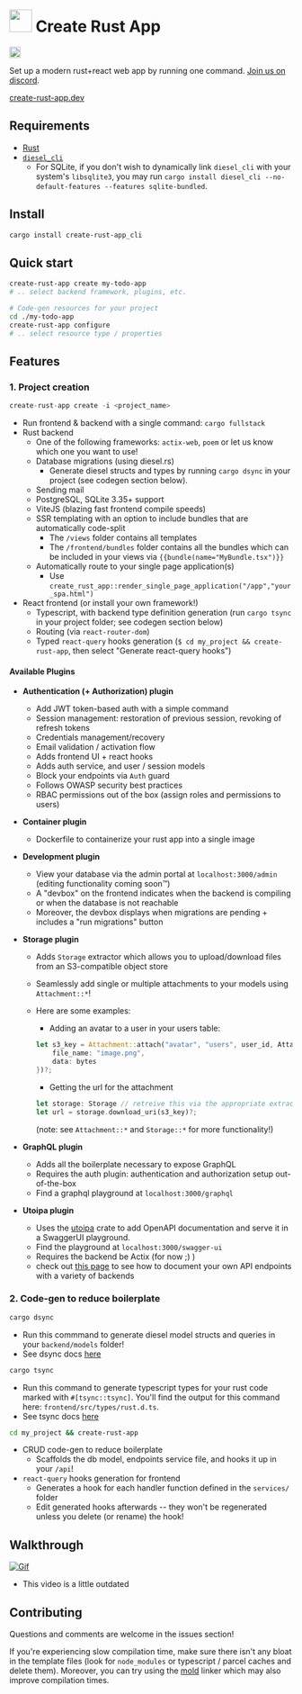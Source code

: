 # <img src="https://user-images.githubusercontent.com/4259838/150465966-7ac954d1-9f0c-48d4-a37a-10543b3bbfe1.png" height="40px"> Create Rust App

<!-- markdownlint-disable-file MD033 -->

<a href="https://crates.io/crates/create-rust-app"><img src="https://img.shields.io/crates/v/create-rust-app.svg?style=for-the-badge" height="20" alt="License: MIT OR Apache-2.0" /></a>

Set up a modern rust+react web app by running one command. [Join us on discord](https://discord.gg/tm6Ey33ZPN).

[create-rust-app.dev](https://create-rust-app.dev)

## Requirements

- [Rust](https://www.rust-lang.org/tools/install)
- [`diesel_cli`](http://diesel.rs/guides/getting-started#installing-diesel-cli)
  - For SQLite, if you don't wish to dynamically link `diesel_cli` with your system's `libsqlite3`, you may run `cargo install diesel_cli --no-default-features --features sqlite-bundled`.

## Install

```sh
cargo install create-rust-app_cli
```

## Quick start

```sh
create-rust-app create my-todo-app
# .. select backend framework, plugins, etc.
```

```sh
# Code-gen resources for your project
cd ./my-todo-app
create-rust-app configure
# .. select resource type / properties
```

## Features

### 1. Project creation

```rust
create-rust-app create -i <project_name>
```

- Run frontend & backend with a single command: `cargo fullstack`
- Rust backend
  - One of the following frameworks: `actix-web`, `poem` or let us know which one you want to use!
  - Database migrations (using diesel.rs)
    - Generate diesel structs and types by running `cargo dsync` in your project (see codegen section below).
  - Sending mail
  - PostgreSQL, SQLite 3.35+ support
  - ViteJS (blazing fast frontend compile speeds)
  - SSR templating with an option to include bundles that are automatically code-split
    - The `/views` folder contains all templates
    - The `/frontend/bundles` folder contains all the bundles which can be included in your views via `{{bundle(name="MyBundle.tsx")}}`
  - Automatically route to your single page application(s)
    - Use `create_rust_app::render_single_page_application("/app","your_spa.html")`
- React frontend (or install your own framework!)
  - Typescript, with backend type definition generation (run `cargo tsync` in your project folder; see codegen section below)
  - Routing (via `react-router-dom`)
  - Typed `react-query` hooks generation (`$ cd my_project && create-rust-app`, then select "Generate react-query hooks")

#### Available Plugins

- **Authentication (+ Authorization) plugin**
  - Add JWT token-based auth with a simple command
  - Session management: restoration of previous session, revoking of refresh tokens
  - Credentials management/recovery
  - Email validation / activation flow
  - Adds frontend UI + react hooks
  - Adds auth service, and user / session models
  - Block your endpoints via `Auth` guard
  - Follows OWASP security best practices
  - RBAC permissions out of the box (assign roles and permissions to users)

- **Container plugin**
  - Dockerfile to containerize your rust app into a single image

- **Development plugin**
  - View your database via the admin portal at `localhost:3000/admin` (editing functionality coming soon™)
  - A "devbox" on the frontend indicates when the backend is compiling or when the database is not reachable
  - Moreover, the devbox displays when migrations are pending + includes a "run migrations" button

- **Storage plugin**
  - Adds `Storage` extractor which allows you to upload/download files from an S3-compatible object store
  - Seamlessly add single or multiple attachments to your models using `Attachment::*`!
  - Here are some examples:
    - Adding an avatar to a user in your users table:

    ```rust
    let s3_key = Attachment::attach("avatar", "users", user_id, AttachmentData {
        file_name: "image.png",
        data: bytes
    })?;
    ```

    - Getting the url for the attachment

    ```rust
    let storage: Storage // retreive this via the appropriate extractor in your frameowrk of choice
    let url = storage.download_uri(s3_key)?;
    ```

    (note: see `Attachment::*` and `Storage::*` for more functionality!)

- **GraphQL plugin**
  - Adds all the boilerplate necessary to expose GraphQL
  - Requires the auth plugin: authentication and authorization setup out-of-the-box
  - Find a graphql playground at `localhost:3000/graphql`

- **Utoipa plugin**
  - Uses the [utoipa](https://github.com/juhaku/utoipa) crate to add OpenAPI documentation and serve it in a SwaggerUI playground.
  - Find the playground at `localhost:3000/swagger-ui`
  - Requires the backend be Actix (for now ;) )
  - check out [this page](https://github.com/juhaku/utoipa/tree/master/examples) to see how to document your own API endpoints with a variety of backends

### 2. Code-gen to reduce boilerplate

````sh
cargo dsync
````

- Run this commmand to generate diesel model structs and queries in your `backend/models` folder!
- See dsync docs [here](https://github.com/Wulf/dsync)

```sh
cargo tsync
```

- Run this command to generate typescript types for your rust code marked with `#[tsync::tsync]`. You'll find the output for this command here: `frontend/src/types/rust.d.ts`.
- See tsync docs [here](https://github.com/Wulf/tsync)

```sh
cd my_project && create-rust-app
```

- CRUD code-gen to reduce boilerplate
  - Scaffolds the db model, endpoints service file, and hooks it up in your `/api`!
- `react-query` hooks generation for frontend
  - Generates a hook for each handler function defined in the `services/` folder
  - Edit generated hooks afterwards -- they won't be regenerated unless you delete (or rename) the hook!

## Walkthrough

[![Gif](docs/create-rust-app-v2.gif)](https://github.com/Wulf/create-rust-app/blob/main/docs/create-rust-app-v2.mp4)

- This video is a little outdated

## Contributing

Questions and comments are welcome in the issues section!

If you're experiencing slow compilation time, make sure there isn't any bloat in the template files (look for `node_modules` or typescript / parcel caches and delete them).
Moreover, you can try using the [mold](https://github.com/rui314/mold) linker which may also improve compilation times.

